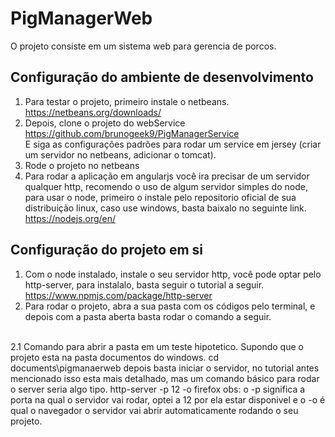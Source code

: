 # PigManagerWeb
O projeto consiste em um sistema web para gerencia de porcos.

## Configuração do ambiente de desenvolvimento
1. Para testar o projeto, primeiro instale o netbeans.<br/>
https://netbeans.org/downloads/
2. Depois, clone o projeto do webService <br/>
https://github.com/brunogeek9/PigManagerService <br/>
E siga as configurações padrões para rodar um service em jersey (criar um servidor no netbeans, adicionar o tomcat).
3. Rode o projeto no netbeans<br/>
4. Para rodar a aplicação em angularjs você ira precisar de um servidor qualquer http, recomendo o uso de algum 
servidor simples do node, para usar o node, primeiro o instale pelo repositorio oficial de sua distribuição linux, caso use windows,
basta baixalo no seguinte link.<br/>
https://nodejs.org/en/<br/>

## Configuração do projeto em si
1. Com o node instalado, instale o seu servidor http, você pode optar pelo http-server, para instalalo, basta seguir o tutorial a seguir.
https://www.npmjs.com/package/http-server <br/>
2. Para rodar o projeto, abra a sua pasta com os códigos pelo terminal, e depois com a pasta aberta basta rodar o comando a seguir.
<br/>
2.1 Comando para abrir a pasta em um teste hipotetico.
Supondo que o projeto esta na pasta documentos do windows.
cd documents\pigmanaerweb
depois basta iniciar o servidor, no tutorial antes mencionado isso esta mais detalhado, mas um comando básico para rodar o server seria algo tipo.
http-server -p 12 -o firefox
obs: o -p significa a porta na qual o servidor vai rodar, optei a 12 por ela estar disponivel e o -o é qual o navegador o servidor vai abrir automaticamente rodando o seu projeto.
